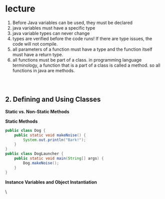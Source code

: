# lecture

1. Before Java variables can be used, they must be declared
2. java variables must have a specific type
3. java variable types can never change
4. types are verified before the code runs! If there are type issues, the code will not compile.
5. &#x20;all parameters of a function must have a type and the function itself must have a return type.
6. all functions must be part of a class. in programming language terminology, a function that is a part of a class is called  a method. so all functions in  java are methods.

<figure><img src="../../.gitbook/assets/Screenshot 2024-05-20 at 2.19.02 pm.png" alt=""><figcaption></figcaption></figure>

<figure><img src="../../.gitbook/assets/Screenshot 2024-05-20 at 2.24.42 pm.png" alt=""><figcaption></figcaption></figure>

<figure><img src="../../.gitbook/assets/Screenshot 2024-05-20 at 2.36.44 pm.png" alt=""><figcaption></figcaption></figure>

## 2. Defining and Using Classes

**Static vs. Non-Static Methods**

**Static Methods**

```java
public class Dog {
    public static void makeNoise() {
        System.out.println("Bark!");
    }
}
public class DogLauncher {
    public static void main(String[] args) {
        Dog.makeNoise();
    }
}
```

**Instance Variables and Object Instantiation**

\








